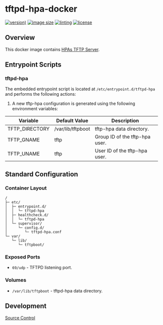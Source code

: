 # tftpd-hpa-docker

[![version)](https://img.shields.io/docker/v/crashvb/tftpd-hpa/latest)](https://hub.docker.com/repository/docker/crashvb/tftpd-hpa)
[![image size](https://img.shields.io/docker/image-size/crashvb/tftpd-hpa/latest)](https://hub.docker.com/repository/docker/crashvb/tftpd-hpa)
[![linting](https://img.shields.io/badge/linting-hadolint-yellow)](https://github.com/hadolint/hadolint)
[![license](https://img.shields.io/github/license/crashvb/tftpd-hpa-docker.svg)](https://github.com/crashvb/tftpd-hpa-docker/blob/master/LICENSE.md)

## Overview

This docker image contains [HPAs TFTP Server](https://github.com/asciiprod/tftp-hpa).

## Entrypoint Scripts

### tftpd-hpa

The embedded entrypoint script is located at `/etc/entrypoint.d/tftpd-hpa` and performs the following actions:

1. A new tftp-hpa configuration is generated using the following environment variables:

 | Variable | Default Value | Description |
 | -------- | ------------- | ----------- |
 | TFTP\_DIRECTORY | /var/lib/tftpboot | tftp-hpa data directory. |
 | TFTP\_GNAME | tftp | Group ID of the tftp-hpa user. |
 | TFTP\_UNAME | tftp | User ID of the tftp-hpa user. |

## Standard Configuration

### Container Layout

```
/
├─ etc/
│  ├─ entrypoint.d/
│  │  └─ tftpd-hpa
│  ├─ healthcheck.d/
│  │  └─ tftpd-hpa
│  └─ supervisor/
│     └─ config.d/
│        └─ tftpd-hpa.conf
└─ var/
   └─ lib/
      └─ tftpboot/
```

### Exposed Ports

* `69/udp` - TFTPD listening port.

### Volumes

* `/var/lib/tftpboot` - tftpd-hpa data directory.

## Development

[Source Control](https://github.com/crashvb/tftpd-hpa-docker)

